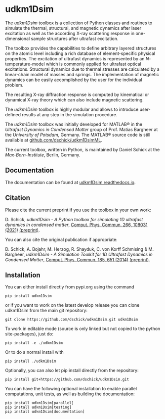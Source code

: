 # udkm1Dsim

The *udkm1Dsim* toolbox is a collection of Python classes and routines to
simulate the thermal, structural, and magnetic dynamics after laser excitation
as well as the according X-ray scattering response in one-dimensional sample
structures after ultrafast excitation.

The toolbox provides the capabilities to define arbitrary layered structures
on the atomic level including a rich database of element-specific physical
properties. 
The excitation of ultrafast dynamics is represented by an *N*-temperature-model
which is commonly applied for ultrafast optical excitations. 
Structural dynamics due to thermal stresses are calculated by a linear-chain
model of masses and springs.
The implementation of magnetic dynamics can be easily accomplished by the user
for the individual problem.

The resulting X-ray diffraction response is computed by kinematical or
dynamical X-ray theory which can also include magnetic scattering.

The *udkm1Dsim* toolbox is highly modular and allows to introduce user-defined
results at any step in the simulation procedure.

The *udkm1Dsim* toolbox was initially developed for MATLAB® in the
*Ultrafast Dynamics in Condensed Matter* group of Prof. Matias Bargheer at the
*University of Potsdam*, Germany.
The MATLAB® source code is still available at
[github.com/dschick/udkm1DsimML](https://github.com/dschick/udkm1DsimML).

The current toolbox, written in Python, is maintained by Daniel Schick at the
*Max-Born-Institute*, Berlin, Germany.

## Documentation
The documentation can be found at [udkm1Dsim.readthedocs.io](http://udkm1Dsim.readthedocs.io).

## Citation

Please cite the current preprint if you use the toolbox in your own work:

D. Schick, *udkm1Dsim - A Python toolbox for simulating 1D ultrafast dynamics in condensed matter*,
[Comput. Phys. Commun. 266, 108031 (2021)](https://doi.org/10.1016/j.cpc.2021.108031) [(preprint)](https://arxiv.org/abs/2102.12144).

You can also cite the original publication if appropriate:

D. Schick, A. Bojahr, M. Herzog, R. Shayduk, C. von Korff Schmising & M. Bargheer,
*udkm1Dsim - A Simulation Toolkit for 1D Ultrafast Dynamics in Condensed Matter*,
[Comput. Phys. Commun. 185, 651 (2014)](http://doi.org/10.1016/j.cpc.2013.10.009) [(preprint)](http://www.udkm.physik.uni-potsdam.de/medien/udkm1Dsim/udkm1DsimManuscriptPrePrint.pdf).

## Installation

You can either install directly from pypi.org using the command

    pip install udkm1Dsim

or if you want to work on the latest develop release you can clone 
udkm1Dsim from the main git repository:

    git clone https://github.com/dschick/udkm1Dsim.git udkm1Dsim

To work in editable mode (source is only linked 
but not copied to the python site-packages), just do:

    pip install -e ./udkm1Dsim

Or to do a normal install with

    pip install ./udkm1Dsim

Optionally, you can also let pip install directly from the repository: 

    pip install git+https://github.com/dschick/udkm1Dsim.git

You can have the following optional installation to enable parallel
computations, unit tests, as well as building the documentation:

    pip install udkm1Dsim[parallel]
    pip install udkm1Dsim[testing]
    pip install udkm1Dsim[documentation]
    